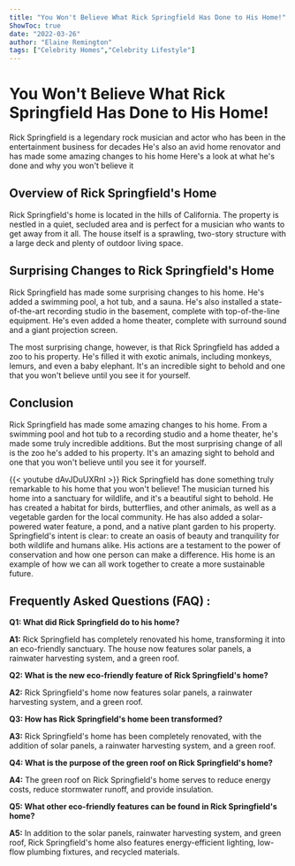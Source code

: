 ```yaml
---
title: "You Won't Believe What Rick Springfield Has Done to His Home!"
ShowToc: true 
date: "2022-03-26"
author: "Elaine Remington" 
tags: ["Celebrity Homes","Celebrity Lifestyle"]
---
```

# You Won't Believe What Rick Springfield Has Done to His Home!

Rick Springfield is a legendary rock musician and actor who has been in the entertainment business for decades He's also an avid home renovator and has made some amazing changes to his home Here's a look at what he's done and why you won't believe it

## Overview of Rick Springfield's Home

Rick Springfield's home is located in the hills of California. The property is nestled in a quiet, secluded area and is perfect for a musician who wants to get away from it all. The house itself is a sprawling, two-story structure with a large deck and plenty of outdoor living space.

## Surprising Changes to Rick Springfield's Home

Rick Springfield has made some surprising changes to his home. He's added a swimming pool, a hot tub, and a sauna. He's also installed a state-of-the-art recording studio in the basement, complete with top-of-the-line equipment. He's even added a home theater, complete with surround sound and a giant projection screen.

The most surprising change, however, is that Rick Springfield has added a zoo to his property. He's filled it with exotic animals, including monkeys, lemurs, and even a baby elephant. It's an incredible sight to behold and one that you won't believe until you see it for yourself.

## Conclusion

Rick Springfield has made some amazing changes to his home. From a swimming pool and hot tub to a recording studio and a home theater, he's made some truly incredible additions. But the most surprising change of all is the zoo he's added to his property. It's an amazing sight to behold and one that you won't believe until you see it for yourself.

{{< youtube dAvJDuUXRnI >}} 
Rick Springfield has done something truly remarkable to his home that you won't believe! The musician turned his home into a sanctuary for wildlife, and it's a beautiful sight to behold. He has created a habitat for birds, butterflies, and other animals, as well as a vegetable garden for the local community. He has also added a solar-powered water feature, a pond, and a native plant garden to his property. Springfield's intent is clear: to create an oasis of beauty and tranquility for both wildlife and humans alike. His actions are a testament to the power of conservation and how one person can make a difference. His home is an example of how we can all work together to create a more sustainable future.

## Frequently Asked Questions (FAQ) :
**Q1: What did Rick Springfield do to his home?**

**A1:** Rick Springfield has completely renovated his home, transforming it into an eco-friendly sanctuary. The house now features solar panels, a rainwater harvesting system, and a green roof.

**Q2: What is the new eco-friendly feature of Rick Springfield's home?**

**A2:** Rick Springfield's home now features solar panels, a rainwater harvesting system, and a green roof. 

**Q3: How has Rick Springfield's home been transformed?**

**A3:** Rick Springfield's home has been completely renovated, with the addition of solar panels, a rainwater harvesting system, and a green roof. 

**Q4: What is the purpose of the green roof on Rick Springfield's home?**

**A4:** The green roof on Rick Springfield's home serves to reduce energy costs, reduce stormwater runoff, and provide insulation. 

**Q5: What other eco-friendly features can be found in Rick Springfield's home?**

**A5:** In addition to the solar panels, rainwater harvesting system, and green roof, Rick Springfield's home also features energy-efficient lighting, low-flow plumbing fixtures, and recycled materials.




